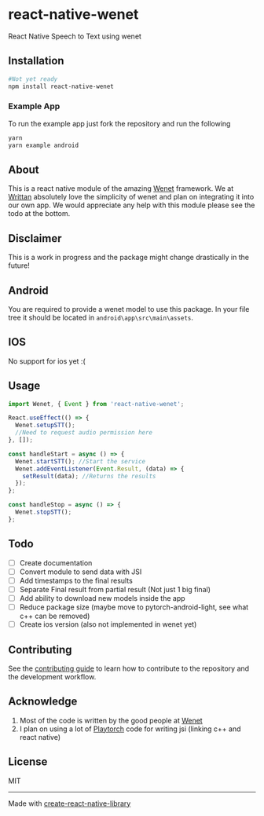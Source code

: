 # react-native-wenet

React Native Speech to Text using wenet

## Installation

```sh
#Not yet ready
npm install react-native-wenet
```

### Example App

To run the example app just fork the repository and run the following

```sh
yarn
yarn example android
```

## About

This is a react native module of the amazing [Wenet](https://github.com/wenet-e2e/wenet) framework. We at [Writtan](https://www.writtan.com) absolutely love the simplicity of wenet and plan on integrating it into our own app. We would appreciate any help with this module please see the todo at the bottom.

## Disclaimer

This is a work in progress and the package might change drastically in the future!

## Android

You are required to provide a wenet model to use this package. In your file tree it should be located in `android\app\src\main\assets`.

## IOS

No support for ios yet :(

## Usage

```js
import Wenet, { Event } from 'react-native-wenet';

React.useEffect(() => {
  Wenet.setupSTT();
  //Need to request audio permission here
}, []);

const handleStart = async () => {
  Wenet.startSTT(); //Start the service
  Wenet.addEventListener(Event.Result, (data) => {
    setResult(data); //Returns the results
  });
};

const handleStop = async () => {
  Wenet.stopSTT();
};
```

## Todo

- [ ] Create documentation
- [ ] Convert module to send data with JSI
- [ ] Add timestamps to the final results
- [ ] Separate Final result from partial result (Not just 1 big final)
- [ ] Add ability to download new models inside the app
- [ ] Reduce package size (maybe move to pytorch-android-light, see what c++ can be removed)
- [ ] Create ios version (also not implemented in wenet yet)

## Contributing

See the [contributing guide](CONTRIBUTING.md) to learn how to contribute to the repository and the development workflow.

## Acknowledge

1. Most of the code is written by the good people at [Wenet](https://github.com/wenet-e2e/wenet)
2. I plan on using a lot of [Playtorch](https://github.com/facebookresearch/playtorch) code for writing jsi (linking c++ and react native)

## License

MIT

---

Made with [create-react-native-library](https://github.com/callstack/react-native-builder-bob)

